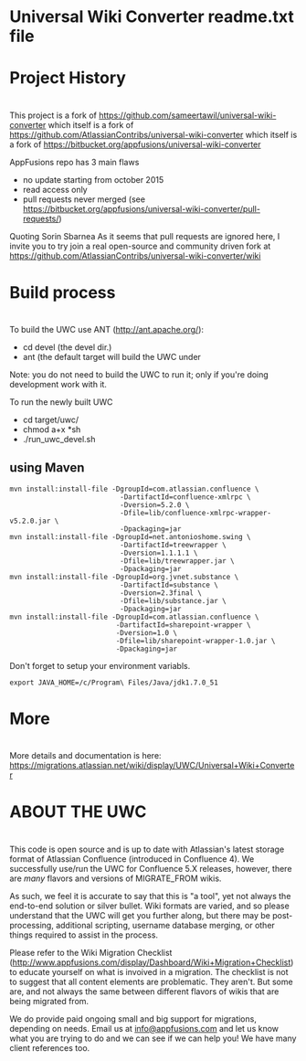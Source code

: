 # Universal Wiki Converter readme.txt file

#
#  Project History
#
This project is a fork of https://github.com/sameertawil/universal-wiki-converter
which itself is a fork of https://github.com/AtlassianContribs/universal-wiki-converter
which itself is a fork of https://bitbucket.org/appfusions/universal-wiki-converter


AppFusions repo has 3 main flaws
* no update starting from october 2015
* read access only
* pull requests never merged (see https://bitbucket.org/appfusions/universal-wiki-converter/pull-requests/)

Quoting Sorin Sbarnea
    As it seems that pull requests are ignored here, I invite you to try join
    a real open-source and community driven fork at https://github.com/AtlassianContribs/universal-wiki-converter/wiki


#
# Build process
#
To build the UWC use ANT (http://ant.apache.org/):
* cd devel (the devel dir.)
* ant      (the default target will build the UWC under 

Note: you do not need to build the UWC to run it; only if you're doing development work with it. 

To run the newly built UWC
* cd target/uwc/
* chmod a+x *sh
* ./run_uwc_devel.sh

## using Maven

```shell
mvn install:install-file -DgroupId=com.atlassian.confluence \
                           -DartifactId=confluence-xmlrpc \
                           -Dversion=5.2.0 \
                           -Dfile=lib/confluence-xmlrpc-wrapper-v5.2.0.jar \
                           -Dpackaging=jar
mvn install:install-file -DgroupId=net.antonioshome.swing \
                           -DartifactId=treewrapper \
                           -Dversion=1.1.1.1 \
                           -Dfile=lib/treewrapper.jar \
                           -Dpackaging=jar
mvn install:install-file -DgroupId=org.jvnet.substance \
                           -DartifactId=substance \
                           -Dversion=2.3final \
                           -Dfile=lib/substance.jar \
                           -Dpackaging=jar
mvn install:install-file -DgroupId=com.atlassian.confluence \
                          -DartifactId=sharepoint-wrapper \
						  -Dversion=1.0 \
						  -Dfile=lib/sharepoint-wrapper-1.0.jar \
						  -Dpackaging=jar
```

Don't forget to setup your environment variabls.
```
export JAVA_HOME=/c/Program\ Files/Java/jdk1.7.0_51
```

#
# More
#
More details and documentation is here: https://migrations.atlassian.net/wiki/display/UWC/Universal+Wiki+Converter

#
# ABOUT THE UWC
#
This code is open source and is up to date with Atlassian's latest storage format of Atlassian Confluence
(introduced in Confluence 4). We successfully use/run the UWC for Confluence 5.X releases, however, there are *many* flavors and versions of MIGRATE_FROM wikis. 

As such, we feel it is accurate to say that this is "a tool", yet not always the end-to-end solution or silver bullet. Wiki formats are varied, and so please understand that the UWC will get you further along, but there may be post-processing, additional scripting, username database merging, or other things required to assist in the process. 

Please refer to the Wiki Migration Checklist (http://www.appfusions.com/display/Dashboard/Wiki+Migration+Checklist) to educate yourself on what is invoived in a migration. The checklist is not to suggest that all content elements are problematic. They aren't. But some are, and not always the same between different flavors of wikis that are being migrated from.

We do provide paid ongoing small and big support for migrations, depending on needs. Email us at info@appfusions.com and let us know what you are trying to do and we can see if we can help you!  We have many client references too.

